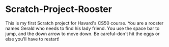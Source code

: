 # Scratch-Project-Rooster
This is my first Scratch project for Havard's CS50 course.
You are a rooster names Gerald who needs to find his lady friend. You use the space bar to jump, and the down arrow to move down. Be careful-don't hit the eggs or else you'll have to restart! 
